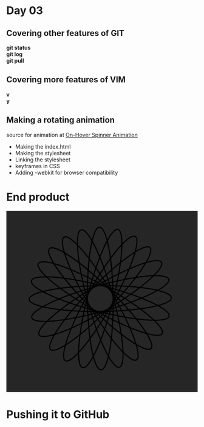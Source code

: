 # Day 03  

## Covering other features of GIT  
__git status__  
__git log__  
__git pull__  

## Covering more features of VIM  
__v__  
__y__  

## Making a rotating animation  

source for animation at [On-Hover Spinner Animation](https://www.youtube.com/watch?v=eT2G5zV_JTA)  


+ Making the index.html  
+ Making the stylesheet  
+ Linking the stylesheet  
+ keyframes in CSS  
+ Adding -webkit for browser compatibility  

# End product  
![On-Hover Spinner Animation](on-hover-animated-circles.png)  

# Pushing it to GitHub  

